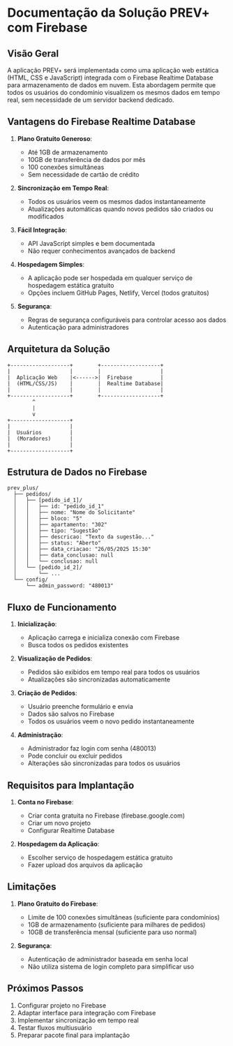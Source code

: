 # Documentação da Solução PREV+ com Firebase

## Visão Geral

A aplicação PREV+ será implementada como uma aplicação web estática (HTML, CSS e JavaScript) integrada com o Firebase Realtime Database para armazenamento de dados em nuvem. Esta abordagem permite que todos os usuários do condomínio visualizem os mesmos dados em tempo real, sem necessidade de um servidor backend dedicado.

## Vantagens do Firebase Realtime Database

1. **Plano Gratuito Generoso**:
   - Até 1GB de armazenamento
   - 10GB de transferência de dados por mês
   - 100 conexões simultâneas
   - Sem necessidade de cartão de crédito

2. **Sincronização em Tempo Real**:
   - Todos os usuários veem os mesmos dados instantaneamente
   - Atualizações automáticas quando novos pedidos são criados ou modificados

3. **Fácil Integração**:
   - API JavaScript simples e bem documentada
   - Não requer conhecimentos avançados de backend

4. **Hospedagem Simples**:
   - A aplicação pode ser hospedada em qualquer serviço de hospedagem estática gratuito
   - Opções incluem GitHub Pages, Netlify, Vercel (todos gratuitos)

5. **Segurança**:
   - Regras de segurança configuráveis para controlar acesso aos dados
   - Autenticação para administradores

## Arquitetura da Solução

```
+-------------------+        +-------------------+
|                   |        |                   |
|  Aplicação Web    |<------>|  Firebase         |
|  (HTML/CSS/JS)    |        |  Realtime Database|
|                   |        |                   |
+-------------------+        +-------------------+
        ^
        |
        v
+-------------------+
|                   |
|  Usuários         |
|  (Moradores)      |
|                   |
+-------------------+
```

## Estrutura de Dados no Firebase

```
prev_plus/
  ├── pedidos/
  │   ├── [pedido_id_1]/
  │   │   ├── id: "pedido_id_1"
  │   │   ├── nome: "Nome do Solicitante"
  │   │   ├── bloco: "5"
  │   │   ├── apartamento: "302"
  │   │   ├── tipo: "Sugestão"
  │   │   ├── descricao: "Texto da sugestão..."
  │   │   ├── status: "Aberto"
  │   │   ├── data_criacao: "26/05/2025 15:30"
  │   │   ├── data_conclusao: null
  │   │   └── conclusao: null
  │   └── [pedido_id_2]/
  │       └── ...
  └── config/
      └── admin_password: "480013"
```

## Fluxo de Funcionamento

1. **Inicialização**:
   - Aplicação carrega e inicializa conexão com Firebase
   - Busca todos os pedidos existentes

2. **Visualização de Pedidos**:
   - Pedidos são exibidos em tempo real para todos os usuários
   - Atualizações são sincronizadas automaticamente

3. **Criação de Pedidos**:
   - Usuário preenche formulário e envia
   - Dados são salvos no Firebase
   - Todos os usuários veem o novo pedido instantaneamente

4. **Administração**:
   - Administrador faz login com senha (480013)
   - Pode concluir ou excluir pedidos
   - Alterações são sincronizadas para todos os usuários

## Requisitos para Implantação

1. **Conta no Firebase**:
   - Criar conta gratuita no Firebase (firebase.google.com)
   - Criar um novo projeto
   - Configurar Realtime Database

2. **Hospedagem da Aplicação**:
   - Escolher serviço de hospedagem estática gratuito
   - Fazer upload dos arquivos da aplicação

## Limitações

1. **Plano Gratuito do Firebase**:
   - Limite de 100 conexões simultâneas (suficiente para condomínios)
   - 1GB de armazenamento (suficiente para milhares de pedidos)
   - 10GB de transferência mensal (suficiente para uso normal)

2. **Segurança**:
   - Autenticação de administrador baseada em senha local
   - Não utiliza sistema de login completo para simplificar uso

## Próximos Passos

1. Configurar projeto no Firebase
2. Adaptar interface para integração com Firebase
3. Implementar sincronização em tempo real
4. Testar fluxos multiusuário
5. Preparar pacote final para implantação
